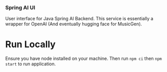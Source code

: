 ### Spring AI UI 

User interface for Java Spring AI Backend. This service is essentially a wrapper for OpenAI (And eventually hugging face for MusicGen).


# Run Locally

Ensure you have node installed on your machine. Then run `npm ci` then `npm start` to run application. 

